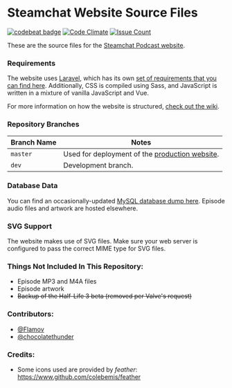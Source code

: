 # Steamchat Website Source Files

[![codebeat badge](https://codebeat.co/badges/714c3b1a-bcb9-4e10-8644-b875be03ec89)](https://codebeat.co/projects/github-com-flamov-steamchat-website-master) [![Code Climate](https://codeclimate.com/github/Flamov/steamchat-website/badges/gpa.svg)](https://codeclimate.com/github/Flamov/steamchat-website) [![Issue Count](https://codeclimate.com/github/Flamov/steamchat-website/badges/issue_count.svg)](https://codeclimate.com/github/Flamov/steamchat-website)

These are the source files for the [Steamchat Podcast website](http://www.thesteamchat.com/).

### Requirements

The website uses [Laravel](https://www.laravel.com/), which has its own [set of requirements that you can find here](https://laravel.com/docs/5.4/installation#server-requirements). Additionally, CSS is compiled using Sass, and JavaScript is written in a mixture of vanilla JavaScript and Vue.

For more information on how the website is structured, [check out the wiki](https://github.com/Flamov/steamchat-website/wiki).

### Repository Branches

| Branch Name | Notes |
|---|---|
| `master` | Used for deployment of the [production website](http://www.thesteamchat.com/). |
| `dev` | Development branch. |

### Database Data

You can find an occasionally-updated [MySQL database dump here](https://gist.github.com/Flamov/d0fbca7ec66783027b14b244d086af73). Episode audio files and artwork are hosted elsewhere.

### SVG Support

The website makes use of SVG files. Make sure your web server is configured to pass the correct MIME type for SVG files.

### Things Not Included In This Repository:
* Episode MP3 and M4A files
* Episode artwork
* ~~Backup of the Half-Life 3 beta (removed per Valve's request)~~

### Contributors:
* [@Flamov](https://www.github.com/Flamov)
* [@chocolatethunder](https://www.github.com/chocolatethunder)

### Credits:
* Some icons used are provided by _feather_: https://www.github.com/colebemis/feather
